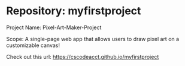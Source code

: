 # Repository: myfirstproject

Project Name: Pixel-Art-Maker-Project

Scope: A single-page web app that allows users to draw pixel art on a customizable canvas!  

Check out this url:
https://cscodeacct.github.io/myfirstproject
